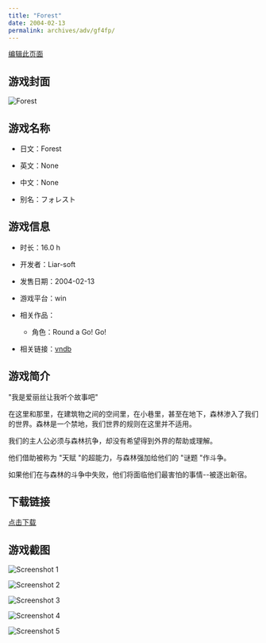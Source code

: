 ```yaml
---
title: "Forest"
date: 2004-02-13
permalink: archives/adv/gf4fp/
---
```

[编辑此页面](https://github.com/ACG-3/ADV3-source/blob/main/source/_posts/Forest.md)

## 游戏封面

![Forest](https://pan.timero.xyz/d/onedrive/img_lib_001/Forest_cover.avif)


## 游戏名称

- 日文：Forest
- 英文：None
- 中文：None

- 别名：フォレスト


## 游戏信息

- 时长：16.0 h
- 开发者：Liar-soft
- 发售日期：2004-02-13
- 游戏平台：win
- 相关作品：
   - 角色：Round a Go! Go!

- 相关链接：[vndb](https://vndb.org/v599)


## 游戏简介

"我是爱丽丝让我听个故事吧"

在这里和那里，在建筑物之间的空间里，在小巷里，甚至在地下，森林渗入了我们的世界。森林是一个禁地，我们世界的规则在这里并不适用。

我们的主人公必须与森林抗争，却没有希望得到外界的帮助或理解。

他们借助被称为 "天赋 "的超能力，与森林强加给他们的 "谜题 "作斗争。

如果他们在与森林的斗争中失败，他们将面临他们最害怕的事情--被逐出新宿。




## 下载链接

[点击下载](https://pan.timero.xyz/onedrive/adv_lib_001/Forest)


## 游戏截图


![Screenshot 1](https://pan.timero.xyz/d/onedrive/img_lib_001/Forest_Screenshot_1.avif)

![Screenshot 2](https://pan.timero.xyz/d/onedrive/img_lib_001/Forest_Screenshot_2.avif)

![Screenshot 3](https://pan.timero.xyz/d/onedrive/img_lib_001/Forest_Screenshot_3.avif)

![Screenshot 4](https://pan.timero.xyz/d/onedrive/img_lib_001/Forest_Screenshot_4.avif)

![Screenshot 5](https://pan.timero.xyz/d/onedrive/img_lib_001/Forest_Screenshot_5.avif)

